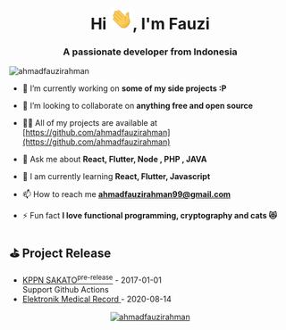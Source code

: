 <h1 align="center">Hi <img src="https://raw.githubusercontent.com/ABSphreak/ABSphreak/master/gifs/Hi.gif" width="40px" />, I'm Fauzi</h1>
<h3 align="center">A passionate developer from Indonesia</h3>
<p align="left"> <img src="https://komarev.com/ghpvc/?username=ahmadfauzirahman" alt="ahmadfauzirahman" /> </p>

- 🔭 I’m currently working on **some of my side projects :P**

- 👯 I’m looking to collaborate on **anything free and open source**

- 👨‍💻 All of my projects are available at [https://github.com/ahmadfauzirahman](https://github.com/ahmadfauzirahman)

- 💬 Ask me about **React, Flutter, Node , PHP , JAVA**

- 🧠 I am currently learning **React, Flutter, Javascript**

- 📫 How to reach me **ahmadfauzirahman99@gmail.com**

- ⚡ Fun fact **I love functional programming, cryptography and cats 😻**


## ⛳️ Project Release

- <a href='https://github.com/ahmadfauzirahman/KPPN-PADANG-SAKATO' target='_blank'>KPPN SAKATO<sup>pre-release</sup></a> - 2017-01-01  <br/> Support Github Actions
- <a href='https://github.com/ahmadfauzirahman/mcu' target='_blank'>Elektronik Medical Record </a> - 2020-08-14


<p align="center">
<a href="https://deadline.id" target="blank"><img align="center" src="https://cdn.jsdelivr.net/npm/simple-icons@3.0.1/icons/dev-dot-to.svg" alt="ahmadfauzirahman" height="20" width="20" /></a>

